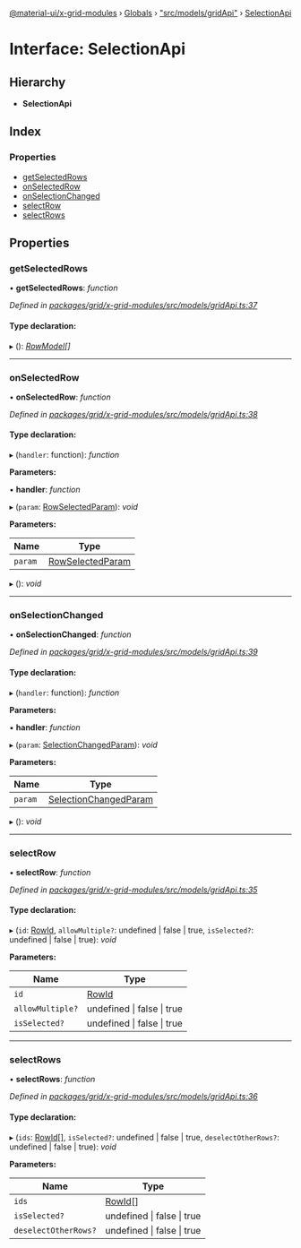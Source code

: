 [@material-ui/x-grid-modules](../README.md) › [Globals](../globals.md) › ["src/models/gridApi"](../modules/_src_models_gridapi_.md) › [SelectionApi](_src_models_gridapi_.selectionapi.md)

# Interface: SelectionApi

## Hierarchy

* **SelectionApi**

## Index

### Properties

* [getSelectedRows](_src_models_gridapi_.selectionapi.md#getselectedrows)
* [onSelectedRow](_src_models_gridapi_.selectionapi.md#onselectedrow)
* [onSelectionChanged](_src_models_gridapi_.selectionapi.md#onselectionchanged)
* [selectRow](_src_models_gridapi_.selectionapi.md#selectrow)
* [selectRows](_src_models_gridapi_.selectionapi.md#selectrows)

## Properties

###  getSelectedRows

• **getSelectedRows**: *function*

*Defined in [packages/grid/x-grid-modules/src/models/gridApi.ts:37](https://github.com/mui-org/material-ui-x/blob/02342a6/packages/grid/x-grid-modules/src/models/gridApi.ts#L37)*

#### Type declaration:

▸ (): *[RowModel](_src_models_rows_.rowmodel.md)[]*

___

###  onSelectedRow

• **onSelectedRow**: *function*

*Defined in [packages/grid/x-grid-modules/src/models/gridApi.ts:38](https://github.com/mui-org/material-ui-x/blob/02342a6/packages/grid/x-grid-modules/src/models/gridApi.ts#L38)*

#### Type declaration:

▸ (`handler`: function): *function*

**Parameters:**

▪ **handler**: *function*

▸ (`param`: [RowSelectedParam](_src_models_gridoptions_.rowselectedparam.md)): *void*

**Parameters:**

Name | Type |
------ | ------ |
`param` | [RowSelectedParam](_src_models_gridoptions_.rowselectedparam.md) |

▸ (): *void*

___

###  onSelectionChanged

• **onSelectionChanged**: *function*

*Defined in [packages/grid/x-grid-modules/src/models/gridApi.ts:39](https://github.com/mui-org/material-ui-x/blob/02342a6/packages/grid/x-grid-modules/src/models/gridApi.ts#L39)*

#### Type declaration:

▸ (`handler`: function): *function*

**Parameters:**

▪ **handler**: *function*

▸ (`param`: [SelectionChangedParam](_src_models_gridoptions_.selectionchangedparam.md)): *void*

**Parameters:**

Name | Type |
------ | ------ |
`param` | [SelectionChangedParam](_src_models_gridoptions_.selectionchangedparam.md) |

▸ (): *void*

___

###  selectRow

• **selectRow**: *function*

*Defined in [packages/grid/x-grid-modules/src/models/gridApi.ts:35](https://github.com/mui-org/material-ui-x/blob/02342a6/packages/grid/x-grid-modules/src/models/gridApi.ts#L35)*

#### Type declaration:

▸ (`id`: [RowId](../modules/_src_models_rows_.md#rowid), `allowMultiple?`: undefined | false | true, `isSelected?`: undefined | false | true): *void*

**Parameters:**

Name | Type |
------ | ------ |
`id` | [RowId](../modules/_src_models_rows_.md#rowid) |
`allowMultiple?` | undefined &#124; false &#124; true |
`isSelected?` | undefined &#124; false &#124; true |

___

###  selectRows

• **selectRows**: *function*

*Defined in [packages/grid/x-grid-modules/src/models/gridApi.ts:36](https://github.com/mui-org/material-ui-x/blob/02342a6/packages/grid/x-grid-modules/src/models/gridApi.ts#L36)*

#### Type declaration:

▸ (`ids`: [RowId](../modules/_src_models_rows_.md#rowid)[], `isSelected?`: undefined | false | true, `deselectOtherRows?`: undefined | false | true): *void*

**Parameters:**

Name | Type |
------ | ------ |
`ids` | [RowId](../modules/_src_models_rows_.md#rowid)[] |
`isSelected?` | undefined &#124; false &#124; true |
`deselectOtherRows?` | undefined &#124; false &#124; true |

